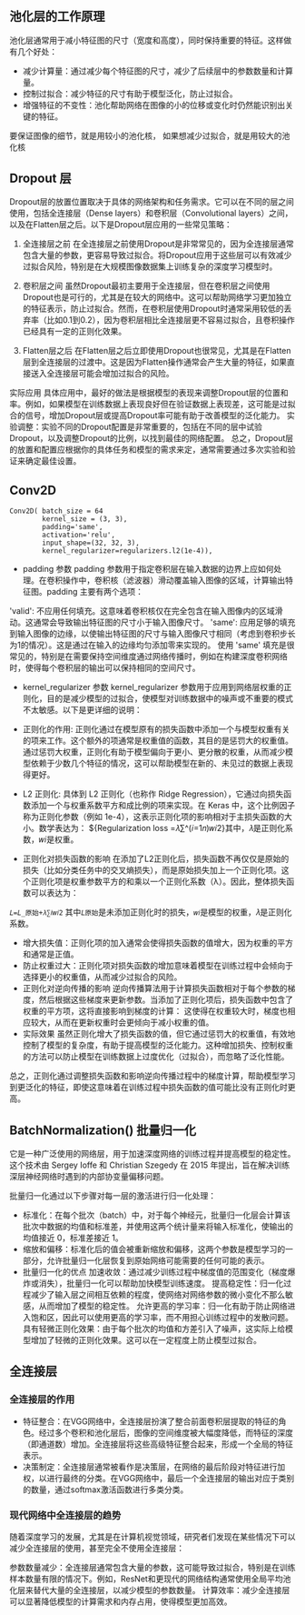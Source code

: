 #

## 池化层的工作原理

池化层通常用于减小特征图的尺寸（宽度和高度），同时保持重要的特征。这样做有几个好处：

+ 减少计算量：通过减少每个特征图的尺寸，减少了后续层中的参数数量和计算量。
+ 控制过拟合：减少特征的尺寸有助于模型泛化，防止过拟合。
+ 增强特征的不变性：池化帮助网络在图像的小的位移或变化时仍然能识别出关键的特征。

要保证图像的细节，就是用较小的池化核， 如果想减少过拟合，就是用较大的池化核

## Dropout 层

Dropout层的放置位置取决于具体的网络架构和任务需求。它可以在不同的层之间使用，包括全连接层（Dense layers）和卷积层（Convolutional layers）之间，以及在Flatten层之后。以下是Dropout层应用的一些常见策略：

1. 全连接层之前
在全连接层之前使用Dropout是非常常见的，因为全连接层通常包含大量的参数，更容易导致过拟合。将Dropout应用于这些层可以有效减少过拟合风险，特别是在大规模图像数据集上训练复杂的深度学习模型时。

2. 卷积层之间
虽然Dropout最初主要用于全连接层，但在卷积层之间使用Dropout也是可行的，尤其是在较大的网络中。这可以帮助网络学习更加独立的特征表示，防止过拟合。然而，在卷积层使用Dropout时通常采用较低的丢弃率（比如0.1到0.2），因为卷积层相比全连接层更不容易过拟合，且卷积操作已经具有一定的正则化效果。

3. Flatten层之后
在Flatten层之后立即使用Dropout也很常见，尤其是在Flatten层到全连接层的过渡中。这是因为Flatten操作通常会产生大量的特征，如果直接送入全连接层可能会增加过拟合的风险。

实际应用
具体应用中，最好的做法是根据模型的表现来调整Dropout层的位置和率。例如，如果模型在训练数据上表现良好但在验证数据上表现差，这可能是过拟合的信号，增加Dropout层或提高Dropout率可能有助于改善模型的泛化能力。
实验调整：实验不同的Dropout配置是非常重要的，包括在不同的层中试验Dropout，以及调整Dropout的比例，以找到最佳的网络配置。
总之，Dropout层的放置和配置应根据你的具体任务和模型的需求来定，通常需要通过多次实验和验证来确定最佳设置。

## Conv2D

```
Conv2D( batch_size = 64
        kernel_size = (3, 3),
        padding='same',
        activation='relu',
        input_shape=(32, 32, 3),
        kernel_regularizer=regularizers.l2(1e-4)),
```

+ padding 参数
padding 参数用于指定卷积层在输入数据的边界上应如何处理。在卷积操作中，卷积核（滤波器）滑动覆盖输入图像的区域，计算输出特征图。padding 主要有两个选项：

'valid': 不应用任何填充。这意味着卷积核仅在完全包含在输入图像内的区域滑动。这通常会导致输出特征图的尺寸小于输入图像尺寸。
'same': 应用足够的填充到输入图像的边缘，以使输出特征图的尺寸与输入图像尺寸相同（考虑到卷积步长为1的情况）。这是通过在输入的边缘均匀添加零来实现的。
使用 'same' 填充是很常见的，特别是在需要保持空间维度通过网络传播时，例如在构建深度卷积网络时，使得每个卷积层的输出可以保持相同的空间尺寸。

+  kernel_regularizer 参数
kernel_regularizer 参数用于应用到网络层权重的正则化，目的是减少模型的过拟合，使模型对训练数据中的噪声或不重要的模式不太敏感。以下是更详细的说明：

+ 正则化的作用: 正则化通过在模型原有的损失函数中添加一个与模型权重有关的项来工作。这个额外的项通常是权重值的函数，其目的是惩罚大的权重值。通过惩罚大权重，正则化有助于模型偏向于更小、更分散的权重，从而减少模型依赖于少数几个特征的情况，这可以帮助模型在新的、未见过的数据上表现得更好。
+ L2 正则化: 具体到 L2 正则化（也称作 Ridge Regression），它通过向损失函数添加一个与权重系数平方和成比例的项来实现。在 Keras 中，这个比例因子称为正则化参数（例如 1e-4），这表示正则化项的影响相对于主损失函数的大小。数学表达为：
${Regularization loss =𝜆∑^(𝑖=1𝑛)𝑤𝑖2}
​其中，𝜆是正则化系数，𝑤𝑖是权重。

+ 正则化对损失函数的影响
在添加了L2正则化后，损失函数不再仅仅是原始的损失（比如分类任务中的交叉熵损失），而是原始损失加上一个正则化项。这个正则化项是权重参数平方的和乘以一个正则化系数（λ）。因此，整体损失函数可以表达为：

`𝐿=𝐿_原始+𝜆∑𝑖𝑤𝑖2` 其中`𝐿原始`是未添加正则化时的损失，`𝑤𝑖`是模型的权重，𝜆是正则化系数。

  + 增大损失值：正则化项的加入通常会使得损失函数的值增大，因为权重的平方和通常是正值。
  + 防止权重过大：正则化项对损失函数的增加意味着模型在训练过程中会倾向于选择更小的权重值，从而减少过拟合的风险。
+ 正则化对逆向传播的影响
逆向传播算法用于计算损失函数相对于每个参数的梯度，然后根据这些梯度来更新参数。当添加了正则化项后，损失函数中包含了权重的平方项，这将直接影响到梯度的计算：
这使得在权重较大时，梯度也相应较大，从而在更新权重时会更倾向于减小权重的值。
+ 实际效果
虽然正则化增大了损失函数的值，但它通过惩罚大的权重值，有效地控制了模型的复杂度，有助于提高模型的泛化能力。这种增加损失、控制权重的方法可以防止模型在训练数据上过度优化（过拟合），而忽略了泛化性能。

总之，正则化通过调整损失函数和影响逆向传播过程中的梯度计算，帮助模型学习到更泛化的特征，即使这意味着在训练过程中损失函数的值可能比没有正则化时更高。

## BatchNormalization() 批量归一化

它是一种广泛使用的网络层，用于加速深度网络的训练过程并提高模型的稳定性。这个技术由 Sergey Ioffe 和 Christian Szegedy 在 2015 年提出，旨在解决训练深层神经网络时遇到的内部协变量偏移问题。

批量归一化通过以下步骤对每一层的激活进行归一化处理：

+ 标准化：在每个批次（batch）中，对于每个神经元，批量归一化层会计算该批次中数据的均值和标准差，并使用这两个统计量来将输入标准化，使输出的均值接近 0，标准差接近 1。
+ 缩放和偏移：标准化后的值会被重新缩放和偏移，这两个参数是模型学习的一部分，允许批量归一化层恢复到原始网络可能需要的任何可能的表示。
+ 批量归一化的优点
加速收敛：通过减少训练过程中梯度值的范围变化（梯度爆炸或消失），批量归一化可以帮助加快模型训练速度。
提高稳定性：归一化过程减少了输入层之间相互依赖的程度，使网络对网络参数的微小变化不那么敏感，从而增加了模型的稳定性。
允许更高的学习率：归一化有助于防止网络进入饱和区，因此可以使用更高的学习率，而不用担心训练过程中的发散问题。
具有轻微正则化效果：由于每个批次的均值和方差引入了噪声，这实际上给模型增加了轻微的正则化效果。这可以在一定程度上防止模型过拟合。

## 全连接层

### 全连接层的作用

+ 特征整合：在VGG网络中，全连接层扮演了整合前面卷积层提取的特征的角色。经过多个卷积和池化层后，图像的空间维度被大幅度降低，而特征的深度（即通道数）增加。全连接层将这些高级特征整合起来，形成一个全局的特征表示。
+ 决策制定：全连接层通常被看作是决策层，在网络的最后阶段对特征进行加权，以进行最终的分类。在VGG网络中，最后一个全连接层的输出对应于类别的数量，通过softmax激活函数进行多类分类。

### 现代网络中全连接层的趋势

随着深度学习的发展，尤其是在计算机视觉领域，研究者们发现在某些情况下可以减少全连接层的使用，甚至完全不使用全连接层：

参数数量减少：全连接层通常包含大量的参数，这可能导致过拟合，特别是在训练样本数量有限的情况下。例如，ResNet和更现代的网络结构通常使用全局平均池化层来替代大量的全连接层，以减少模型的参数数量。
计算效率：减少全连接层可以显著降低模型的计算需求和内存占用，使得模型更加高效。
